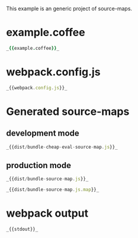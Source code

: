This example is an generic project of source-maps.

# example.coffee

```coffeescript
_{{example.coffee}}_
```

# webpack.config.js

```javascript
_{{webpack.config.js}}_
```

# Generated source-maps

## development mode

```javascript
_{{dist/bundle-cheap-eval-source-map.js}}_
```

## production mode

```javascript
_{{dist/bundle-source-map.js}}_
```

```javascript
_{{dist/bundle-source-map.js.map}}_
```

# webpack output

```
_{{stdout}}_
```
